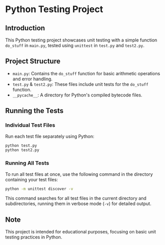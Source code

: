 # Python Testing Project

## Introduction
This Python testing project showcases unit testing with a simple function `do_stuff` in `main.py`, tested using `unittest` in `test.py` and `test2.py`.

## Project Structure

- `main.py`: Contains the `do_stuff` function for basic arithmetic operations and error handling.
- `test.py` & `test2.py`: These files include unit tests for the `do_stuff` function.
- `__pycache__`: A directory for Python's compiled bytecode files.

## Running the Tests

### Individual Test Files
Run each test file separately using Python:
```bash
python test.py
python test2.py
```

### Running All Tests
To run all test files at once, use the following command in the directory containing your test files:
```bash
python -m unittest discover -v
```
This command searches for all test files in the current directory and subdirectories, running them in verbose mode (`-v`) for detailed output.


## Note
This project is intended for educational purposes, focusing on basic unit testing practices in Python.
```
